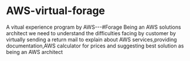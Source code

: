 # AWS-virtual-forage

A vitual experience program by AWS---#Forage
Being an AWS solutions architect we need to understand the difficulties facing by customer by virtually
sending a return mail to explain about AWS services,providing documentation,AWS calculator for prices and suggesting best solution as being an AWS architect
